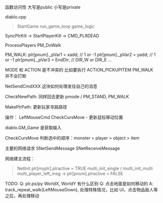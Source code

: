 函数访问性
大写是public
小写是private

diablo.cpp
>StartGame
>run_game_loop
>game_logic

SyncPlrKill -> StartPlayerKill -> CMD_PLRDEAD

ProcessPlayers
PM_DoWalk

PM_WALK:
plr[pnum]._pVar1 = xadd; // 1 or -1
plr[pnum]._pVar2 = yadd; // 1 or -1
plr[pnum]._pVar3 = EndDir; // DIR_W or DIR_E ...

MODE 和 ACTION 是不冲突的
比如要执行 ACTION_PICKUPITEM
PM_WALK 并不会打断

NetSendCmdXXX
这块如何处理发往自己的消息

CheckNewPath:
同样回去更新 pmode / PM_STAND, PM_WALK

MakePlrPath:
更新玩家寻路路径

操作：
LeftMouseCmd
CheckCursMove - 更新鼠标移动位置

diablo.GM_Game 是获取输入

CheckCursMove 判断选中的顺序：monster > player > object > item

主要的网络请求
SNetSendMessage
SNetReceiveMessage

网络建主流程：
> NetInit 
> plr[myplr].plractive = TRUE 
> multi_init_single / multi_init_multi
> multi_player_left_msg -> plr[pnum].plractive = FALSE

TODO:
Q: plr.px/py WorldX, WorldY 有什么区别
Q: 点击地面是如何移动的
A: track_repeat_walk(LeftMouseDown), 处理特殊情况，比如 UI，点击物品敌人等之后，再处理移动
